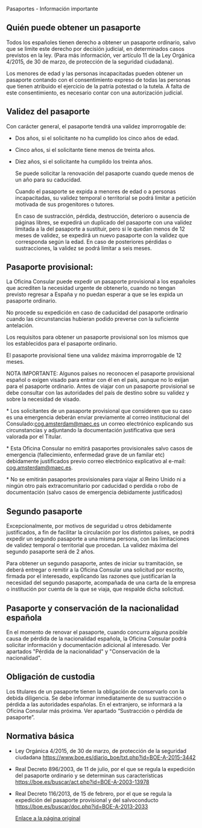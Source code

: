 Pasaportes - Información importante

  Quién puede obtener un pasaporte
--------------------------------

  Todos los españoles tienen derecho a obtener un pasaporte ordinario, salvo que se limite este derecho por decisión judicial, en determinados casos previstos en la ley. (Para más información, ver artículo 11 de la Ley Orgánica 4/2015, de 30 de marzo, de protección de la seguridad ciudadana). 

 Los menores de edad y las personas incapacitadas pueden obtener un pasaporte contando con el consentimiento expreso de todas las personas que tienen atribuido el ejercicio de la patria potestad o la tutela. A falta de este consentimiento, es necesario contar con una autorización judicial.

 Validez del pasaporte
---------------------

 Con carácter general, el pasaporte tendrá una validez improrrogable de:

 * Dos años, si el solicitante no ha cumplido los cinco años de edad.
* Cinco años, si el solicitante tiene menos de treinta años.
* Diez años, si el solicitante ha cumplido los treinta años.

  Se puede solicitar la renovación del pasaporte cuando quede menos de un año para su caducidad. 

  Cuando el pasaporte se expida a menores de edad o a personas incapacitadas, su validez temporal o territorial se podrá limitar a petición motivada de sus progenitores o tutores. 

  En caso de sustracción, pérdida, destrucción, deterioro o ausencia de páginas libres, se expedirá un duplicado del pasaporte con una validez limitada a la del pasaporte a sustituir, pero si le quedan menos de 12 meses de validez, se expedirá un nuevo pasaporte con la validez que corresponda según la edad. En caso de posteriores pérdidas o sustracciones, la validez se podrá limitar a seis meses. 

 Pasaporte provisional:
----------------------

  La Oficina Consular puede expedir un pasaporte provisional a los españoles que acrediten la necesidad urgente de obtenerlo, cuando no tengan previsto regresar a España y no puedan esperar a que se les expida un pasaporte ordinario. 

  No procede su expedición en caso de caducidad del pasaporte ordinario cuando las circunstancias hubieran podido preverse con la suficiente antelación. 

  Los requisitos para obtener un pasaporte provisional son los mismos que los establecidos para el pasaporte ordinario. 

  El pasaporte provisional tiene una validez máxima improrrogable de 12 meses. 

  NOTA IMPORTANTE: Algunos países no reconocen el pasaporte provisional español o exigen visado para entrar con él en el país, aunque no lo exijan para el pasaporte ordinario. Antes de viajar con un pasaporte provisional se debe consultar con las autoridades del país de destino sobre su validez y sobre la necesidad de visado. 

 \* Los solicitantes de un pasaporte provisional que consideren que su caso es una emergencia deberán enviar previamente al correo institucional del Consulado:cog.amsterdam@maec.es un correo electrónico explicando sus circunstancias y adjuntando la documentación justificativa que será valorada por el Titular.

\* Esta Oficina Consular no emitirá pasaportes provisionales salvo casos de emergencia (fallecimiento, enfermedad grave de un familar etc) debidamente justificados previo correo electrónico explicativo al e-mail: cog.amsterdam@maec.es.

\* No se emitirán pasaportes provisionales para viajar al Reino Unido ni a ningún otro país extracomunitario por caducidad o perdida o robo de documentación (salvo casos de emergencia debidamente justificados)

 Segundo pasaporte
-----------------

  Excepcionalmente, por motivos de seguridad u otros debidamente justificados, a fin de facilitar la circulación por los distintos países, se podrá expedir un segundo pasaporte a una misma persona, con las limitaciones de validez temporal o territorial que procedan. La validez máxima del segundo pasaporte será de 2 años. 

  Para obtener un segundo pasaporte, antes de iniciar su tramitación, se deberá entregar o remitir a la Oficina Consular una solicitud por escrito, firmada por el interesado, explicando las razones que justificarían la necesidad del segundo pasaporte, acompañada de una carta de la empresa o institución por cuenta de la que se viaja, que respalde dicha solicitud. 

 Pasaporte y conservación de la nacionalidad española
----------------------------------------------------

  En el momento de renovar el pasaporte, cuando concurra alguna posible causa de pérdida de la nacionalidad española, la Oficina Consular podrá solicitar información y documentación adicional al interesado. Ver apartados "Pérdida de la nacionalidad" y "Conservación de la nacionalidad". 

 Obligación de custodia
----------------------

  Los titulares de un pasaporte tienen la obligación de conservarlo con la debida diligencia. Se debe informar inmediatamente de su sustracción o pérdida a las autoridades españolas. En el extranjero, se informará a la Oficina Consular más próxima. Ver apartado “Sustracción o pérdida de pasaporte”. 

 Normativa básica
----------------

 * Ley Orgánica 4/2015, de 30 de marzo, de protección de la seguridad ciudadana <https://www.boe.es/diario_boe/txt.php?id=BOE-A-2015-3442>
* Real Decreto 896/2003, de 11 de julio, por el que se regula la expedición del pasaporte ordinario y se determinan sus características <https://boe.es/buscar/act.php?id=BOE-A-2003-13978>
* Real Decreto 116/2013, de 15 de febrero, por el que se regula la expedición del pasaporte provisional y del salvoconducto <https://boe.es/buscar/doc.php?id=BOE-A-2013-2033>

  [Enlace a la página original](https://www.exteriores.gob.es/Consulados/amsterdam/es/ServiciosConsulares/Paginas/index.aspx?scco=Pa%C3%ADses+Bajos&scd=9&scca=Pasaportes%20y%20otros%20documentos&scs=Pasaportes%20-%20Informaci%C3%B3n%20importante)